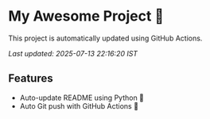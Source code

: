 # My Awesome Project 🚀

This project is automatically updated using GitHub Actions.

_Last updated: 2025-07-13 22:16:20 IST_

## Features
- Auto-update README using Python 🐍
- Auto Git push with GitHub Actions 🤖
